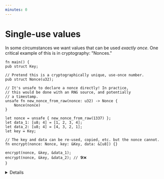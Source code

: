 ```yaml
---
minutes: 0
---
```


# Single-use values

In some circumstances we want values that can be used _exactly once_. One critical example of this is in cryptography: "Nonces."

```rust,editable
fn main() {
pub struct Key;

// Pretend this is a cryptographically unique, use-once number.
pub struct Nonce(u32);

// It's unsafe to declare a nonce directly! In practice,
// this would be done with an RNG source, and potentially
// a timestamp.
unsafe fn new_nonce_from_raw(nonce: u32) -> Nonce {
    Nonce(nonce)
}

let nonce = unsafe { new_nonce_from_raw(1337) };
let data_1: [u8; 4] = [1, 2, 3, 4];
let data_2: [u8; 4] = [4, 3, 2, 1];
let key = Key;

// The key and data can be re-used, copied, etc. but the nonce cannot.
fn encrypt(nonce: Nonce, key: &Key, data: &[u8]) {}

encrypt(nonce, &key, &data_1);
encrypt(nonce, &key, &data_2); // 🛠️❌
}
```
<details>

- Owned "consumption" lets us model single-once values.

- Not implementing clone/copy here & making the interior type opaque (as per the newtype pattern) is _intentional_, as it prevents multiple uses of the same, API-controlled value.

- I.e. A Nonce is a additional piece of random, unique data during an encryption process that helps prevent "replay attacks".

- In practice people have ended up re-using nonces in circumstances where security is important, making it possible for private key information to be derived by attackers.

- By tying nonce creation and consumption up in rust's ownership model, and by not implementing clone/copy on sensitive single-use data, we can prevent this kind of dangerous misuse.

- TODO: put a reference to how this is used in the Real World in rust cryptography. Find sources on nonce misuse.

</details>